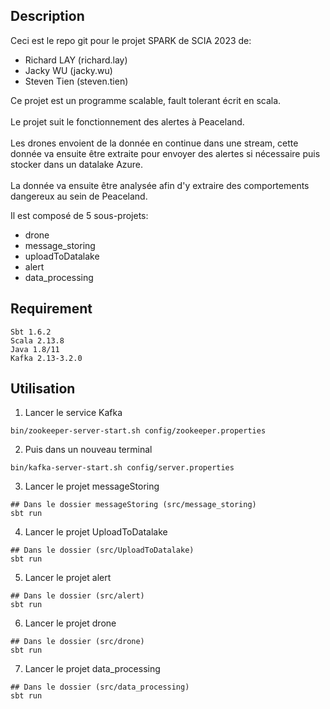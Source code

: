 ## Description
Ceci est le repo git pour le projet SPARK de SCIA 2023 de:
- Richard LAY (richard.lay)
- Jacky WU (jacky.wu)
- Steven Tien (steven.tien)


Ce projet est un programme scalable, fault tolerant écrit en scala.</br></br>
Le projet suit le fonctionnement des alertes à Peaceland.</br></br>
Les drones envoient de la donnée en continue dans une stream, cette donnée va ensuite être extraite pour envoyer des alertes si nécessaire puis stocker dans un datalake Azure.</br>
</br>
La donnée va ensuite être analysée afin d'y extraire des comportements dangereux au sein de Peaceland.


Il est composé de 5 sous-projets:
- drone
- message_storing
- uploadToDatalake
- alert
- data_processing

## Requirement 
```
Sbt 1.6.2
Scala 2.13.8
Java 1.8/11
Kafka 2.13-3.2.0 
```
## Utilisation
1. Lancer le service Kafka
```
bin/zookeeper-server-start.sh config/zookeeper.properties
```
2. Puis dans un nouveau terminal
```
bin/kafka-server-start.sh config/server.properties
```
3. Lancer le projet messageStoring
```
## Dans le dossier messageStoring (src/message_storing)
sbt run
```
4. Lancer le projet UploadToDatalake
```
## Dans le dossier (src/UploadToDatalake)
sbt run
```
5. Lancer le projet alert
```
## Dans le dossier (src/alert)
sbt run
```
6. Lancer le projet drone
```
## Dans le dossier (src/drone)
sbt run
```
7. Lancer le projet data_processing
```
## Dans le dossier (src/data_processing)
sbt run
```
